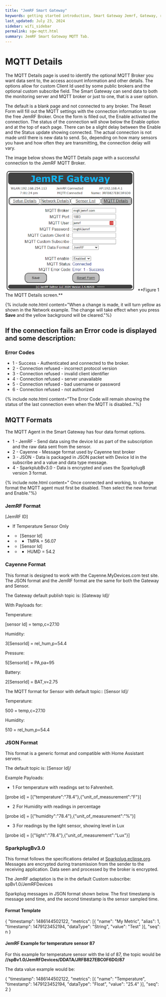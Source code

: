 ```yaml
---
title: "JemRF Smart Gateway"
keywords: getting started introduction, Smart Gateway Jemrf, Gateway, rf Sensor
last_updated: July 23, 2024
sidebar: wifi_sidebar
permalink: sgw-mqtt.html
summary: JemRF Smart Gateway MQTT Tab.
---
```

# MQTT Details
The MQTT Details page is used to identify the optional MQTT Broker you want data sent to, the access account information and other details.
The options allow for custom Client Id used by some public brokers and the optional custom subscribe field. The Smart Gateway can send data to both the monitoring server and MQTT broker or just to one, that is a user option.

The default is a blank page and not connected to any broker. The Reset Form will fill out the MQTT settings with the connection information to use the free JemRF Broker.
Once the form is filled out, the Enable activated the connection. The status of the connection will show below the Enable option and at the top of each page.
There can be a slight delay between the Enable and the Status update showing connected. The actual connection is not made until there is new data to send. So, depending on how many sensors you have and how often they are transmitting, the connection delay will vary.

The image below shows the MQTT Details page with a successful connection to the JemRF MQTT Broker.

<img src="images/sgw-mqtt.png" width="425"/>
**Figure 1  The MQTT Details screen.**

{% include note.html content="When a change is made, it will turn yellow as shown in the Network example. The change will take effect when you press **Save** and the yellow background will be cleared."%}


## If the connection fails an Error code is displayed and some description:

### Error Codes
- 1 - Success            - Authenticated and connected to the broker.
- 2 - Connection refused - incorrect protocol version
- 3 - Connection refused - invalid client identifier
- 4 - Connection refused - server unavailable
- 5 - Connection refused - bad username or password
- 6 - Connection refused - not authorized

{% include note.html content="The Error Code will remain showing the status of the last connection even when the MQTT is disabled.."%}

##  MQTT Formats
The MQTT Agent in the Smart Gateway has four data format options.
- 1 - JemRF             - Send data using the device Id as part of the subscription and the raw data sent from the sensor.
- 2 - Cayenne           - Message format used by Cayenne test broker
- 3 - JSON              - Data is packaged in JSON packet with Device Id in the subscribe and a value and data type message.
- 4 - SparkplubBv3.0    - Data is encrypted and uses the SparkplugB version 3 format.


{% include note.html content="
Once connected and working, to change format the MQTT agent must first be disabled. Then select the new format and Enable."%}

### JemRF Format
[JemRF ID]
- If Temperature Sensor Only

- - [Sensor Id]
- - - TMPA = 56.07

- - [Sensor Id]
- - - HUMD = 54.2

### Cayenne Format
This format is designed to work with the Cayenne.MyDevices.com test site.
The JSON format and the JemRF format are the same for both the Gateway and Sensor.

The Gateway default publish topic is: [Gateway Id]/

With Payloads for:

Temperature:

[sensor Id] = temp,c=27.10

Humidity:

3[SensorId] = rel_hum,p=54.4

Pressure:

5[SensorId] = PA,pa=95

Battery:

2[SensorId] = BAT,v=2.75

The MQTT format for Sensor with default topic:: [Sensor Id]/

Temperature:

500 = temp,c=27.10

Humidity:

510 = rel_hum,p=54.4


### JSON Format
This format is a generic format and compatible with Home Assistant servers.

The default topic is: [Sensor Id]/

Example Payloads:

- 1  For temperature with readings set to Fahrenheit.

[probe id] = [{"temperature":"78.4"},{"unit_of_measurement":"F"}]

- 2  For Humidity with readings in percentage

[probe id] = [{"humidity":"78.4"},{"unit_of_measurement":"%"}]

- 3 For readings by the light sensor, showing level in Lux

[probe id] = [{"light":"78.4"},{"unit_of_measurement":"Lux"}]

### SparkplugBv3.0
This format follows the specifications detailed at [Sparkplug.eclipse.org](https://sparkplug.eclipse.org/). Messages are encrypted during transmission from the sender to the receiving application. Data seen and processed by the broker is encrypted.

The JemRF adaptation is the in the default Custom subscribe: spBv1.0/JemRFDevices

Sparkplug messages in JSON format shown below. The first timestamp is message send time, and the second timestamp is the sensor sampled time.

#### Format Template
{
    "timestamp": 1486144502122,
    "metrics": [{
        "name": "My Metric",
        "alias": 1,
        "timestamp": 1479123452194,
        "dataType": "String",
        "value": "Test"
    }],
    "seq": n
}

#### JemRF Example for temperature sensor 87

For this example for temperature sensor with the Id of 87, the topic would be **//spBv1.0/JemRFDevices/DDATA/JRFB827EBC0F6D0/87**

The data value example would be:

{
    "timestamp": 1486144502122,
    "metrics": [{
        "name": "Temperature",
        "timestamp": 1479123452194,
        "dataType": "Float",
        "value": "25.4"
    }],
    "seq": 2
}